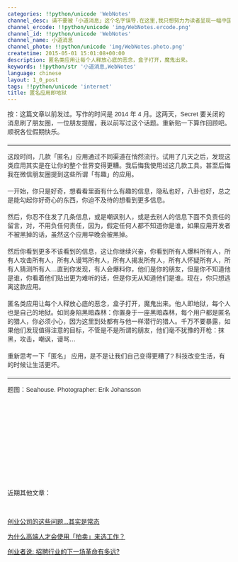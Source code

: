 ```yaml
---
categories: !!python/unicode 'WebNotes'
channel_desc: 请不要被「小道消息」这个名字误导.在这里,我只想努力为读者呈现一幅中国互联网的清明上河图.
channel_ercode: !!python/unicode 'img/WebNotes.ercode.png'
channel_id: !!python/unicode 'WebNotes'
channel_name: 小道消息
channel_photo: !!python/unicode 'img/WebNotes.photo.png'
createtime: 2015-05-01 15:01:08+00:00
description: 匿名类应用让每个人释放心底的恶念，盒子打开，魔鬼出来。
keywords: !!python/str '小道消息,WebNotes'
language: chinese
layout: 1_0_post
tags: !!python/unicode 'internet'
title: 匿名应用即地狱
---
```

<div class="rich_media_content" id="js_content">
<p style="font-family: Avenir, sans-serif; border: 0px; margin-top: 12px; margin-bottom: 18px; padding: 0px; outline: 0px; color: rgb(51, 51, 51); white-space: normal;">
         按：这篇文章以前发过。写作的时间是 2014 年 4 月。这两天，Secret 要关闭的消息刷了朋友圈，一位朋友提醒，我以前写过这个话题。重新贴一下算作回顾吧。顺祝各位假期快乐。
        </p>
<hr style="font-family: Avenir, sans-serif; border-right-width: 0px; border-bottom-width: 0px; border-left-width: 0px; border-top-style: solid; border-top-color: rgb(234, 234, 234); height: 1px; margin: 1em 0px; padding: 0px; color: rgb(51, 51, 51); white-space: normal;"/>
<p style="font-family: Avenir, sans-serif; border: 0px; margin-top: 12px; margin-bottom: 18px; padding: 0px; outline: 0px; color: rgb(51, 51, 51); white-space: normal;">
         这段时间，几款「匿名」应用通过不同渠道在悄然流行。试用了几天之后，发现这类应用其实是在让你的整个世界变得更糟。我后悔我使用过这几款工具。甚至后悔我在微信朋友圈提到这些所谓「有趣」的应用。
        </p>
<p style="font-family: Avenir, sans-serif; border: 0px; margin-top: 12px; margin-bottom: 18px; padding: 0px; outline: 0px; color: rgb(51, 51, 51); white-space: normal;">
         一开始，你只是好奇，想看看里面有什么有趣的信息，隐私也好，八卦也好，总之是能勾起你好奇心的东西，你迫不及待的想看到更多信息。
        </p>
<p style="font-family: Avenir, sans-serif; border: 0px; margin-top: 12px; margin-bottom: 18px; padding: 0px; outline: 0px; color: rgb(51, 51, 51); white-space: normal;">
         然后，你忍不住发了几条信息，或是嘲讽别人，或是去别人的信息下面不负责任的留言，对，不用负任何责任，因为，假定任何人都不知道你是谁，如果应用开发者不被黑掉的话，虽然这个应用早晚会被黑掉。
        </p>
<p style="font-family: Avenir, sans-serif; border: 0px; margin-top: 12px; margin-bottom: 18px; padding: 0px; outline: 0px; color: rgb(51, 51, 51); white-space: normal;">
         然后你看到更多不该看到的信息，这让你继续兴奋，你看到所有人爆料所有人，所有人攻击所有人，所有人谩骂所有人，所有人揭发所有人，所有人怀疑所有人，所有人猜测所有人…直到你发现，有人会爆料你，他们是你的朋友，但是你不知道他是谁，你看着他们贴出更为难听的话，但是你无从知道他们是谁。现在，你只想逃离这款应用。
        </p>
<p style="font-family: Avenir, sans-serif; border: 0px; margin-top: 12px; margin-bottom: 18px; padding: 0px; outline: 0px; color: rgb(51, 51, 51); white-space: normal;">
         匿名类应用让每个人释放心底的恶念，盒子打开，魔鬼出来。他人即地狱，每个人也是自己的地狱。如同身陷黑暗森林：你置身于一座黑暗森林，每个用户都是匿名的猎人，你必须小心，因为这里到处都有与他一样潜行的猎人。千万不要暴露，如果他们发现值得注意的目标，不管是不是所谓的朋友，他们毫不犹豫的开枪：抹黑，攻击，嘲讽，谩骂…
        </p>
<p style="font-family: Avenir, sans-serif; border: 0px; margin-top: 12px; margin-bottom: 18px; padding: 0px; outline: 0px; color: rgb(51, 51, 51); white-space: normal;">
         重新思考一下「匿名」 应用，是不是让我们自己变得更糟了? 科技改变生活，有的时候让生活更坏。
        </p>
<hr style="font-family: Avenir, sans-serif; border-right-width: 0px; border-bottom-width: 0px; border-left-width: 0px; border-top-style: solid; border-top-color: rgb(234, 234, 234); height: 1px; margin: 1em 0px; padding: 0px; color: rgb(51, 51, 51); white-space: normal;"/>
<p style="font-family: Avenir, sans-serif; border: 0px; margin-top: 12px; margin-bottom: 18px; padding: 0px; outline: 0px; color: rgb(51, 51, 51); white-space: normal;">
         题图：Seahouse. Photographer: Erik Johansson
        </p>
<p>
<span class="vote_area">
<iframe allowfullscreen="" class="vote_iframe js_editor_vote_card" data-display-src="/cgi-bin/readtemplate?t=vote/vote-new_tmpl&amp;__biz=MjM5ODIyMTE0MA==&amp;supervoteid=453204&amp;token=784777302&amp;lang=zh_CN" data-display-style="height: 199px;" data-src="/mp/newappmsgvote?action=show&amp;__biz=MjM5ODIyMTE0MA==&amp;supervoteid=453204#wechat_redirect" data-supervoteid="453204" frameborder="0" scrolling="no">
</iframe>
<span class="vote_box skin_help po_left">
</span>
<span class="vote_box skin_help po_right">
</span>
</span>
</p>
<p>
<br/>
</p>
<p>
         近期其他文章：
        </p>
<p>
<br/>
</p>
<p>
<a data_ue_src="http://mp.weixin.qq.com/s?__biz=MjM5ODIyMTE0MA==&amp;mid=208209436&amp;idx=1&amp;sn=5387018bdb9f7bbdd31ec4a30f137f36&amp;scene=21#wechat_redirect" href="http://mp.weixin.qq.com/s?__biz=MjM5ODIyMTE0MA==&amp;mid=208209436&amp;idx=1&amp;sn=5387018bdb9f7bbdd31ec4a30f137f36&amp;scene=21#wechat_redirect" target="_blank">
          创业公司的这些问题…其实是常态
         </a>
<br/>
</p>
<p>
<a data_ue_src="http://mp.weixin.qq.com/s?__biz=MjM5ODIyMTE0MA==&amp;mid=208103072&amp;idx=1&amp;sn=5c4a1d668879837f03d7a64e3bdc842c&amp;scene=21#wechat_redirect" href="http://mp.weixin.qq.com/s?__biz=MjM5ODIyMTE0MA==&amp;mid=208103072&amp;idx=1&amp;sn=5c4a1d668879837f03d7a64e3bdc842c&amp;scene=21#wechat_redirect" target="_blank">
          为什么高端人才会使用「拍卖」来选工作？
         </a>
</p>
<p>
<a data_ue_src="http://mp.weixin.qq.com/s?__biz=MjM5ODIyMTE0MA==&amp;mid=207844335&amp;idx=1&amp;sn=65933264aad3456d9b7db80e033cd0b8&amp;scene=21#wechat_redirect" href="http://mp.weixin.qq.com/s?__biz=MjM5ODIyMTE0MA==&amp;mid=207844335&amp;idx=1&amp;sn=65933264aad3456d9b7db80e033cd0b8&amp;scene=21#wechat_redirect" target="_blank">
          创业者说: 招聘行业的下一场革命有多远?
         </a>
<br/>
</p>
</div>